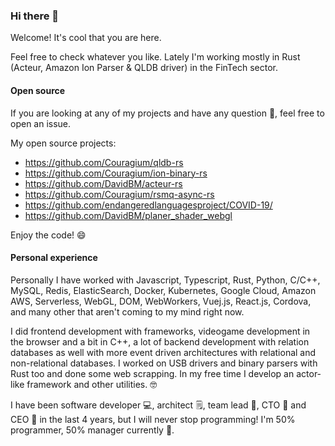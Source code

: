 ### Hi there 👋

Welcome! It's cool that you are here.

Feel free to check whatever you like. Lately I'm working mostly in Rust (Acteur, Amazon Ion Parser & QLDB driver) in the FinTech sector.

#### Open source

If you are looking at any of my projects and have any question 🤔, feel free to open an issue.

My open source projects:

- https://github.com/Couragium/qldb-rs
- https://github.com/Couragium/ion-binary-rs
- https://github.com/DavidBM/acteur-rs
- https://github.com/Couragium/rsmq-async-rs
- https://github.com/endangeredlanguagesproject/COVID-19/
- https://github.com/DavidBM/planer_shader_webgl

Enjoy the code! 😄

#### Personal experience

Personally I have worked with Javascript, Typescript, Rust, Python, C/C++, MySQL, Redis, ElasticSearch, Docker, Kubernetes, Google Cloud, Amazon AWS, Serverless, WebGL, DOM, WebWorkers, Vuej.js, React.js, Cordova, and many other that aren't coming to my mind right now. 

I did frontend development with frameworks, videogame development in the browser and a bit in C++, a lot of backend development with relation databases as well with more event driven architectures with relational and non-relational databases. I worked on USB drivers and binary parsers with Rust too and done some web scrapping. In my free time I develop an actor-like framework and other utilities. 🤓

I have been software developer 💻, architect 🗒, team lead 👫, CTO 🤺 and CEO 💼 in the last 4 years, but I will never stop programming! I'm 50% programmer, 50% manager currently 🖖.
